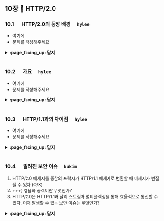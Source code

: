 ## 10장 :octopus: HTTP/2.0

### 10.1 　  HTTP/2.0의 등장 배경　 `hylee`
- 여기에
- 문제를 작성해주세요
<details>
<summary> <b> :page_facing_up: 답지 </b>  </summary>
<div markdown="1">
  
- 여기에
- 해설을 작성해주세요

</div>
</details>
<br>

### 10.2 　  개요　 `hylee`
- 여기에
- 문제를 작성해주세요
<details>
<summary> <b> :page_facing_up: 답지 </b>  </summary>
<div markdown="1">
  
- 여기에
- 해설을 작성해주세요

</div>
</details>
<br>

### 10.3 　  HTTP/1.1과의 차이점　 `hylee`
- 여기에
- 문제를 작성해주세요
<details>
<summary> <b> :page_facing_up: 답지 </b>  </summary>
<div markdown="1">
  
- 여기에
- 해설을 작성해주세요

</div>
</details>
<br>

### 10.4 　  알려진 보안 이슈　 `kukim`
1. HTTP/2.0 메세지를 중간의 프락시가 HTTP/1.1 메세지로 변환할 때 메세지가 변질 될 수 있다  (O/X)
2. +++) 캡슐화 공격이란 무엇인가?
3. HTTP/2.0은 HTTP/1.1과 달리 스트림과 멀티플렉싱을 통해 효율적으로 통신할 수 있다. 이때 발생할 수 있는 보안 이슈는 무엇인가?

<details>
<summary> <b> :page_facing_up: 답지 </b>  </summary>
<div markdown="1">
  
1. HTTP/2.0 메세지를 중간의 프락시가 HTTP/1.1 메세지로 변환할 때 메세지가 변질 될 수 있다  (O/X)
- 정답 : O (CR,LF,Null 문자 등을 잘못 처리하여 헤더와 메세지를 구분하지 못하게 될 수 있다. 이런 취약점을 가지고 공격하는 것을 "중개자 캡슐화 공격(Intermediary Encapulation Attacks)"이라고 한다.
- 현재까지도 발생하는 보안 이슈이다. (2019년 11월에 NVD-CVE에서 발표 https://nvd.nist.gov/vuln/detail/CVE-2019-19330)
2. ɑ+🔥) 캡슐화 공격이란 무엇인가?
- 정답 : 캡슐화된 데이터를 다른 곳에서 디코딩할 때 데이터를 잘못 분리하거나 구별하여 잘못된 코드가 소프트웨어에 들어와 문제를 일으키는 경우이다. 이는 전체 시스템에 쌓여 프로그램 누수를 시키거나 도메인 간 공격이 생길 수 있고 엑세스 권한을 얻을 수 있다.
```
예를 들어보자.
1. 해커가 HTTP/1.1을 사용하는 서버와 중간에 멍청한 프락시를 찾는다.
2. HTTP/2.0 메세지를 보내 1.1로 해석하게 만든다.
3. 이때 2.0으로 보내는 메세지에 CR,LF, Null 문자등을 넣어 어떻게 HTTP/1.1 코드가 해석되는지 확인하고 컴파일 보안 문제를 찾는다.
4. 문제점을 발견하고 아래와 같은 코드를 HTTP/2.0 메세지를 보내 서버가 이를 실행하게 만들고 그 응답을 받고 공격한다.

char* path = getenv("PATH");
...
sprintf(stderr, "cannot find exe on path %s\n", path);

getenv() 함수는 표준오류 스트림을 이용해서 환경변수를 확인하는 코드이다. 
이를 HTTP/2.0 메세지로 캡슐화하여 보내고 순진한 프락시는 이를 쉽게 해석하여
HTTP/1.1 메세지로 변환하는데 서버는 이를 모르고 그대로 아래의 코드를 컴파일하여
공격자에게 그대로 노출시킬 수 있다.

reference : https://www.veracode.com/security/encapsulation
```
3. HTTP/2.0은 HTTP/1.1과 달리 스트림과 멀티플렉싱을 통해 효율적으로 통신할 수 있다. 이때 발생할 수 있는 보안 이슈는 무엇인가?
- 정답 : 긴 커넥션을 유지하고 있으면 개인정보 유출에 악용될 수 있다. 

### HTTP/2.0 그림으로 살펴보기
- [Google - HTTP/2 소개](https://developers.google.com/web/fundamentals/performance/http2?hl=ko)

- HTTP/1.1 vs HTTP/2
<img src="https://evan-moon.github.io/static/3752593b39ad6ad4dee6a23573eff5d3/29d31/multiplexing.jpg" width="300" height="300">

- Binary Framing Layer
<img src="https://developers.google.com/web/fundamentals/performance/http2/images/binary_framing_layer01.svg?hl=ko" width="500" height="500">

- 요청 및 응답 다중화
<img src="https://developers.google.com/web/fundamentals/performance/http2/images/multiplexing01.svg?hl=ko" width="500" height="500">

- 헤더 압축
<img src="https://developers.google.com/web/fundamentals/performance/http2/images/header_compression01.svg?hl=ko" width="500" height="500">


</div>
</details>
<br>
